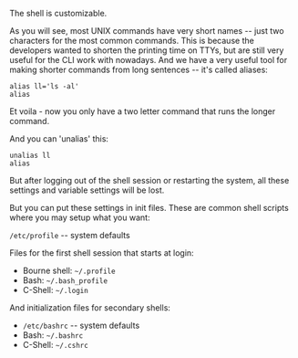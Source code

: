 The shell is customizable.

As you will see, most UNIX commands have very short names -- just two characters for the most common commands. This is because the developers wanted to shorten the printing time on TTYs, but are still very useful for the CLI work with nowadays. And we have a very useful tool for making shorter commands from long sentences -- it's called aliases:
```
alias ll='ls -al'
alias
```
Et voila - now you only have a two letter command that runs the longer command.

And you can 'unalias' this:
```
unalias ll
alias
```
But after logging out of the shell session or restarting the system, all these settings and variable settings will be lost.

But you can put these settings in init files. These are common shell scripts where you may setup what you want:

`/etc/profile` -- system defaults

Files for the first shell session that starts at login:
* Bourne shell: `~/.profile`
* Bash: `~/.bash_profile`
* С-Shell: `~/.login`

And initialization files for secondary shells:
* `/etc/bashrc` -- system defaults
* Bash: `~/.bashrc`
* С-Shell: `~/.cshrc`
